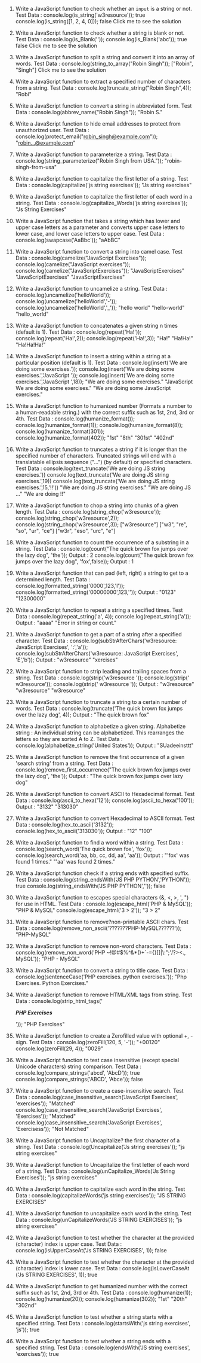 

1. Write a JavaScript function to check whether an `input` is a string or not. 
Test Data :
console.log(is_string('w3resource'));
true
console.log(is_string([1, 2, 4, 0]));
false
Click me to see the solution

2. Write a JavaScript function to check whether a string is blank or not. 
Test Data :
console.log(is_Blank(''));
console.log(is_Blank('abc'));
true
false
Click me to see the solution

3. Write a JavaScript function to split a string and convert it into an array of words. 
Test Data :
console.log(string_to_array("Robin Singh"));
["Robin", "Singh"]
Click me to see the solution

4. Write a JavaScript function to extract a specified number of characters from a string. 
Test Data :
console.log(truncate_string("Robin Singh",4));
"Robi"


5. Write a JavaScript function to convert a string in abbreviated form. 
Test Data :
console.log(abbrev_name("Robin Singh"));
"Robin S."


6. Write a JavaScript function to hide email addresses to protect from unauthorized user. 
Test Data :
console.log(protect_email("robin_singh@example.com"));
"robin...@example.com"


7. Write a JavaScript function to parameterize a string. 
Test Data :
console.log(string_parameterize("Robin Singh from USA."));
"robin-singh-from-usa"


8. Write a JavaScript function to capitalize the first letter of a string. 
Test Data :
console.log(capitalize('js string exercises'));
"Js string exercises"


9. Write a JavaScript function to capitalize the first letter of each word in a string. 
Test Data :
console.log(capitalize_Words('js string exercises'));
"Js String Exercises"


10. Write a JavaScript function that takes a string which has lower and upper case letters as a parameter and converts upper case letters to lower case, and lower case letters to upper case. 
Test Data :
console.log(swapcase('AaBbc'));
"aAbBC"


11. Write a JavaScript function to convert a string into camel case.
Test Data :
console.log(camelize("JavaScript Exercises"));
console.log(camelize("JavaScript exercises"));
console.log(camelize("JavaScriptExercises"));
"JavaScriptExercises"
"JavaScriptExercises"
"JavaScriptExercises"


12. Write a JavaScript function to uncamelize a string. 
Test Data :
console.log(uncamelize('helloWorld'));
console.log(uncamelize('helloWorld','-'));
console.log(uncamelize('helloWorld','_'));
"hello world"
"hello-world"
"hello_world"


13. Write a JavaScript function to concatenates a given string n times (default is 1). 
Test Data :
console.log(repeat('Ha!'));
console.log(repeat('Ha!',2));
console.log(repeat('Ha!',3));
"Ha!"
"Ha!Ha!"
"Ha!Ha!Ha!"


14. Write a JavaScript function to insert a string within a string at a particular position (default is 1).
Test Data :
console.log(insert('We are doing some exercises.'));
console.log(insert('We are doing some exercises.','JavaScript '));
console.log(insert('We are doing some exercises.','JavaScript ',18));
"We are doing some exercises."
"JavaScript We are doing some exercises."
"We are doing some JavaScript exercises."


15. Write a JavaScript function to humanized number (Formats a number to a human-readable string.) with the correct suffix such as 1st, 2nd, 3rd or 4th. 
Test Data :
console.log(humanize_format());
console.log(humanize_format(1));
console.log(humanize_format(8));
console.log(humanize_format(301));
console.log(humanize_format(402));
"1st"
"8th"
"301st"
"402nd"



 
16. Write a JavaScript function to truncates a string if it is longer than the specified number of characters. Truncated strings will end with a translatable ellipsis sequence ("…") (by default) or specified characters. 
Test Data :
console.log(text_truncate('We are doing JS string exercises.'))
console.log(text_truncate('We are doing JS string exercises.',19))
console.log(text_truncate('We are doing JS string exercises.',15,'!!'))
"We are doing JS string exercises."
"We are doing JS ..."
"We are doing !!"


17. Write a JavaScript function to chop a string into chunks of a given length. 
Test Data :
console.log(string_chop('w3resource'));
console.log(string_chop('w3resource',2));
console.log(string_chop('w3resource',3));
["w3resource"]
["w3", "re", "so", "ur", "ce"]
["w3r", "eso", "urc", "e"]


18. Write a JavaScript function to count the occurrence of a substring in a string. 
Test Data :
console.log(count("The quick brown fox jumps over the lazy dog", 'the'));
Output :
2
console.log(count("The quick brown fox jumps over the lazy dog", 'fox',false));
Output :
1




20. Write a JavaScript function that can pad (left, right) a string to get to a determined length. 
Test Data :
console.log(formatted_string('0000',123,'l'));
console.log(formatted_string('00000000',123,''));
Output :
"0123"
"12300000"


21. Write a JavaScript function to repeat a string a specified times. 
Test Data :
console.log(repeat_string('a', 4));
console.log(repeat_string('a'));
Output :
"aaaa"
"Error in string or count."


22. Write a JavaScript function to get a part of a string after a specified character.
Test Data :
console.log(subStrAfterChars('w3resource: JavaScript Exercises', ':','a'));
console.log(subStrAfterChars('w3resource: JavaScript Exercises', 'E','b'));
Output :
"w3resource"
"xercises"

23. Write a JavaScript function to strip leading and trailing spaces from a string. 
Test Data :
console.log(strip('w3resource '));
console.log(strip(' w3resource'));
console.log(strip(' w3resource '));
Output :
"w3resource"
"w3resource"
"w3resource"


24. Write a JavaScript function to truncate a string to a certain number of words. 
Test Data :
console.log(truncate('The quick brown fox jumps over the lazy dog', 4));
Output :
"The quick brown fox"


25. Write a JavaScript function to alphabetize a given string. 
Alphabetize string : An individual string can be alphabetized. This rearranges the letters so they are sorted A to Z.
Test Data :
console.log(alphabetize_string('United States'));
Output :
"SUadeeinsttt"


26. Write a JavaScript function to remove the first occurrence of a given 'search string' from a string. 
Test Data :
console.log(remove_first_occurrence("The quick brown fox jumps over the lazy dog", 'the'));
Output :
"The quick brown fox jumps over lazy dog"


27. Write a JavaScript function to convert ASCII to Hexadecimal format. 
Test Data :
console.log(ascii_to_hexa('12'));
console.log(ascii_to_hexa('100'));
Output :
"3132"
"313030"


28. Write a JavaScript function to convert Hexadecimal to ASCII format. 
Test Data :
console.log(hex_to_ascii('3132'));
console.log(hex_to_ascii('313030'));
Output :
"12"
"100"


29. Write a JavaScript function to find a word within a string. 
Test Data :
console.log(search_word('The quick brown fox', 'fox'));
console.log(search_word('aa, bb, cc, dd, aa', 'aa'));
Output :
"'fox' was found 1 times."
"'aa' was found 2 times."


30. Write a JavaScript function check if a string ends with specified suffix. 
Test Data :
console.log(string_endsWith('JS PHP PYTHON','PYTHON'));
true
console.log(string_endsWith('JS PHP PYTHON',''));
false


31. Write a JavaScript function to escapes special characters (&, <, >, ', ") for use in HTML. 
Test Data :
console.log(escape_html('PHP & MySQL'));
"PHP &amp; MySQL"
console.log(escape_html('3 > 2'));
"3 &gt; 2"


32. Write a JavaScript function to remove?non-printable ASCII chars. 
Test Data :
console.log(remove_non_ascii('???????PHP-MySQL??????'));
"PHP-MySQL"


33. Write a JavaScript function to remove non-word characters. 
Test Data :
console.log(remove_non_word('PHP ~!@#$%^&*()+`-={}[]|\\:";\'/?><., MySQL'));
"PHP - MySQL"


34. Write a JavaScript function to convert a string to title case. 
Test Data :
console.log(sentenceCase('PHP exercises. python exercises.'));
"Php Exercises. Python Exercises."


35. Write a JavaScript function to remove HTML/XML tags from string. 
Test Data :
console.log(strip_html_tags('<p><strong><em>PHP Exercises</em></strong></p>'));
"PHP Exercises"


36. Write a JavaScript function to create a Zerofilled value with optional +, - sign. 
Test Data :
console.log(zeroFill(120, 5, '-'));
"+00120"
console.log(zeroFill(29, 4));
"0029"


37. Write a JavaScript function to test case insensitive (except special Unicode characters) string comparison. 
Test Data :
console.log(compare_strings('abcd', 'AbcD'));
true
console.log(compare_strings('ABCD', 'Abce'));
false


38. Write a JavaScript function to create a case-insensitive search. 
Test Data :
console.log(case_insensitive_search('JavaScript Exercises', 'exercises'));
"Matched"
console.log(case_insensitive_search('JavaScript Exercises', 'Exercises'));
"Matched"
console.log(case_insensitive_search('JavaScript Exercises', 'Exercisess'));
"Not Matched"


39. Write a JavaScript function to Uncapitalize? the first character of a string. 
Test Data :
console.log(Uncapitalize('Js string exercises'));
"js string exercises"


40. Write a JavaScript function to Uncapitalize the first letter of each word of a string. 
Test Data :
console.log(unCapitalize_Words('Js String Exercises'));
"js string exercises"


41. Write a JavaScript function to capitalize each word in the string. 
Test Data :
console.log(capitalizeWords('js string exercises'));
"JS STRING EXERCISES"


42. Write a JavaScript function to uncapitalize each word in the string. 
Test Data :
console.log(unCapitalizeWords('JS STRING EXERCISES'));
"js string exercises"


43. Write a JavaScript function to test whether the character at the provided (character) index is upper case. 
Test Data :
console.log(isUpperCaseAt('Js STRING EXERCISES', 1));
false


44. Write a JavaScript function to test whether the character at the provided (character) index is lower case. 
Test Data :
console.log(isLowerCaseAt ('Js STRING EXERCISES', 1));
true


45. Write a JavaScript function to get humanized number with the correct suffix such as 1st, 2nd, 3rd or 4th. 
Test Data :
console.log(humanize(1));
console.log(humanize(20));
console.log(humanize(302));
"1st"
"20th"
"302nd"


46. Write a JavaScript function to test whether a string starts with a specified string. 
Test Data :
console.log(startsWith('js string exercises', 'js'));
true


47. Write a JavaScript function to test whether a string ends with a specified string. 
Test Data :
console.log(endsWith('JS string exercises', 'exercises'));
true